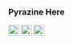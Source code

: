 <h3>Pyrazine Here</h3>
<a href="https://github.com/pyrazine">
  <img align="left" alt="pyrazine Github" width="22px" src="https://cdn.jsdelivr.net/npm/simple-icons@v3/icons/github.svg" />
</a>
<a href="https://t.me/pyrazine">
  <img align="left" alt="pyrazine Telegram" width="22px" src="https://cdn.jsdelivr.net/npm/simple-icons@v3/icons/telegram.svg" />
</a>
<a href="https://www.droidflashing.com">
  <img align="left" alt="pyrazine Blogger" width="22px" src="https://cdn.jsdelivr.net/npm/simple-icons@v3/icons/blogger.svg" />
</a>  
  <br/>
<br/>
